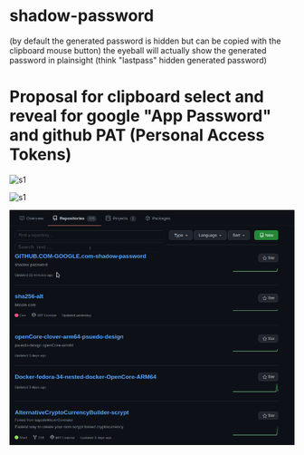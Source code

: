 # shadow-password 

(by default the generated password is hidden but can be copied with the clipboard mouse button) the eyeball will actually show the generated password in plainsight (think "lastpass" hidden generated password)

# Proposal for clipboard select and reveal for google "App Password" and github PAT (Personal Access Tokens)

![s1](https://raw.githubusercontent.com/c4pt000/shadow-password/main/github-fuzz-clipboard-select-pass.reveal.png)


![s1](https://raw.githubusercontent.com/c4pt000/shadow-password/main/google-password-shadow.png)



![s1](https://raw.githubusercontent.com/c4pt000/GITHUB.COM-GOOGLE.com-shadow-password/main/GREP-through-repos-search-text-keywords.png)
